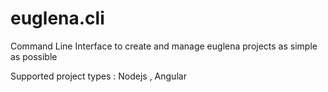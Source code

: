 # euglena.cli
Command Line Interface to create and manage euglena projects as simple as possible

Supported project types : Nodejs , Angular
